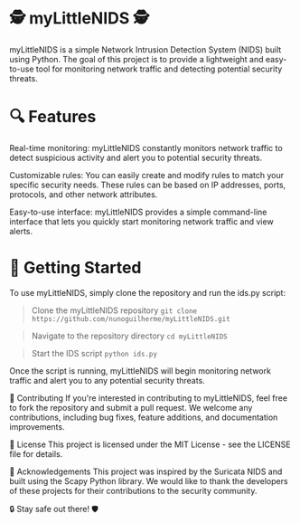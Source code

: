 # 🕵️ myLittleNIDS 🕵️
myLittleNIDS is a simple Network Intrusion Detection System (NIDS) built using Python. The goal of this project is to provide a lightweight and easy-to-use tool for monitoring network traffic and detecting potential security threats.

# 🔍 Features
Real-time monitoring: myLittleNIDS constantly monitors network traffic to detect suspicious activity and alert you to potential security threats.

Customizable rules: You can easily create and modify rules to match your specific security needs. These rules can be based on IP addresses, ports, protocols, and other network attributes.

Easy-to-use interface: myLittleNIDS provides a simple command-line interface that lets you quickly start monitoring network traffic and view alerts.

# 🚀 Getting Started
To use myLittleNIDS, simply clone the repository and run the ids.py script:

>Clone the myLittleNIDS repository
`git clone https://github.com/nunoguilherme/myLittleNIDS.git`

>Navigate to the repository directory
`cd myLittleNIDS`

>Start the IDS script
`python ids.py`

Once the script is running, myLittleNIDS will begin monitoring network traffic and alert you to any potential security threats.

📝 Contributing
If you're interested in contributing to myLittleNIDS, feel free to fork the repository and submit a pull request. We welcome any contributions, including bug fixes, feature additions, and documentation improvements.

📜 License
This project is licensed under the MIT License - see the LICENSE file for details.

🤝 Acknowledgements
This project was inspired by the Suricata NIDS and built using the Scapy Python library. We would like to thank the developers of these projects for their contributions to the security community.

🔒 Stay safe out there! 🛡️




